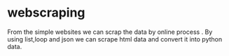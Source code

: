 # webscraping
From the simple websites we can scrap the data by online process .
By using list,loop and json we can scrape html data and convert it into python data.
